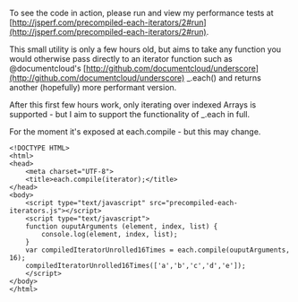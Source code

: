 To see the code in action, please run and view my performance tests at [http://jsperf.com/precompiled-each-iterators/2#run](http://jsperf.com/precompiled-each-iterators/2#run).

This small utility is only a few hours old, but aims to take any function you would otherwise pass directly to an iterator function such as @documentcloud's [http://github.com/documentcloud/underscore](http://github.com/documentcloud/underscore) _.each() and returns another (hopefully) more performant version.

After this first few hours work, only iterating over indexed Arrays is supported - but I aim to support the functionality of _.each in full.

For the moment it's exposed at each.compile - but this may change.

	<!DOCTYPE HTML>
	<html>
	<head>
		<meta charset="UTF-8">
		<title>each.compile(iterator);</title>
	</head>
	<body>
		<script type="text/javascript" src="precompiled-each-iterators.js"></script>
		<script type="text/javascript">
		function ouputArguments (element, index, list) {
			console.log(element, index, list);
		}
		var compiledIteratorUnrolled16Times = each.compile(ouputArguments, 16);
		compiledIteratorUnrolled16Times(['a','b','c','d','e']);
		</script>
	</body>
	</html>
